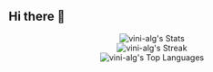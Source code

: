 ## Hi there 👋

<div align="center">

  ![vini-alg's Stats](https://github-readme-stats.vercel.app/api?username=vini-alg&theme=dracula&show_icons=true&hide_border=false&count_private=true)  
  ![vini-alg's Streak](https://github-readme-streak-stats.herokuapp.com/?user=vini-alg&theme=dracula&hide_border=false)  
  ![vini-alg's Top Languages](https://github-readme-stats.vercel.app/api/top-langs/?username=vini-alg&theme=dracula&show_icons=true&hide_border=false&layout=compact)  

</div>

